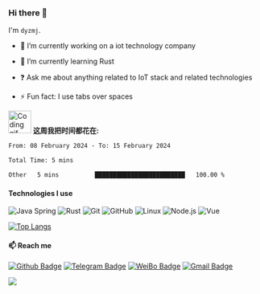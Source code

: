 ### Hi there 👋

I'm `dyzmj`.

- 🔭 I’m currently working on a  iot technology company


- 🌱 I’m currently learning Rust


- ❓ Ask me about anything related to IoT stack and related technologies


- ⚡ Fun fact: I use tabs over spaces

<img alt="Coding gif" src="https://img.dyzmj.top/img/Developer.gif" width="45" /> **这周我把时间都花在:**


<!--START_SECTION:waka-->

```txt
From: 08 February 2024 - To: 15 February 2024

Total Time: 5 mins

Other   5 mins          █████████████████████████   100.00 %
```

<!--END_SECTION:waka-->

#### Technologies I use

![Java Spring](https://img.shields.io/badge/-Spring-222222?style=flat&logo=spring&logoColor=6DB33F)
![Rust](https://img.shields.io/badge/-Rust-222222?style=flat&logo=Rust&logoColor=61DAFB)
![Git](https://img.shields.io/badge/-Git-222222?style=flat&logo=git&logoColor=F05032)
![GitHub](https://img.shields.io/badge/-GitHub-181717?style=flat&logo=github)
![Linux](https://img.shields.io/badge/-Linux-222222?style=flat&logo=linux&logoColor=FCC624)
![Node.js](https://img.shields.io/badge/-Node.js-222222?style=flat&logo=node.js&logoColor=339933)
![Vue](https://img.shields.io/badge/-Vue-222222?style=flat&logo=Vue.js&logoColor=4FC08D)


[![Top Langs](https://github-readme-stats.vercel.app/api/top-langs/?username=dyzmj&layout=compact)](https://github.com/anuraghazra/github-readme-stats)
#### 📫 Reach me
[![Github Badge](https://img.shields.io/badge/-Github-24292e?style=flat&logo=github&logoColor=white&link=)](https://github.com/dyzmj) [![Telegram Badge](https://img.shields.io/badge/-Telegram-blue?style=flat&logo=Telegram&logoColor=white&link=)](https://t.me/dyzmj2233) [![WeiBo Badge](https://img.shields.io/badge/-微博-red?style=flat&logo=sina-weibo&logoColor=white&link=)](https://weibo.com/3973970923) [![Gmail Badge](https://img.shields.io/badge/-Gmail-c14438?style=flat-square&logo=Gmail&logoColor=white&link=mailto:guqing3478520@gmail.com)](mailto:dyzmj2233@gmail.com)

![](https://hit.yhype.me/github/profile?user_id=17159188)